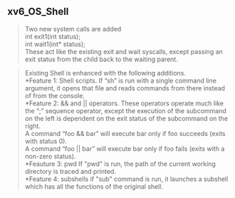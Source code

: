 ## xv6_OS_Shell

> Two new system calls are added  
int exit1(int status);  
int wait1(int* status);  
These act like the existing exit and wait syscalls, except passing an exit status from the child back to the waiting parent.  

> Existing Shell is enhanced with the following additions.  
*Feature 1: Shell scripts.
If “sh” is run with a single command line argument, it opens that file and reads commands from there instead of from the console.  
*Feature 2: && and || operators.
These operators operate much like the “;” sequence operator, except the execution of the subcommand on the left is dependent on the exit status of the subcommand on the right.  
A command “foo && bar” will execute bar only if foo succeeds (exits with status 0).  
A command “foo || bar” will execute bar only if foo fails (exits with a non-zero status).  
*Feauture 3: pwd
If "pwd" is run, the path of the current working directory is traced and printed.  
*Feature 4: subshells
if "sub" command is run, it launches a subshell which has all the functions of the original shell.

